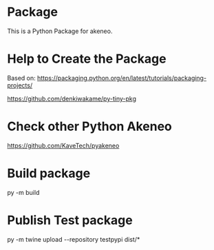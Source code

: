 # Package
This is a Python Package for akeneo.

# Help to Create the Package
Based on:
https://packaging.python.org/en/latest/tutorials/packaging-projects/

https://github.com/denkiwakame/py-tiny-pkg

# Check other Python Akeneo
https://github.com/KaveTech/pyakeneo


# Build package

py -m build

# Publish Test package

py -m twine upload --repository testpypi dist/*